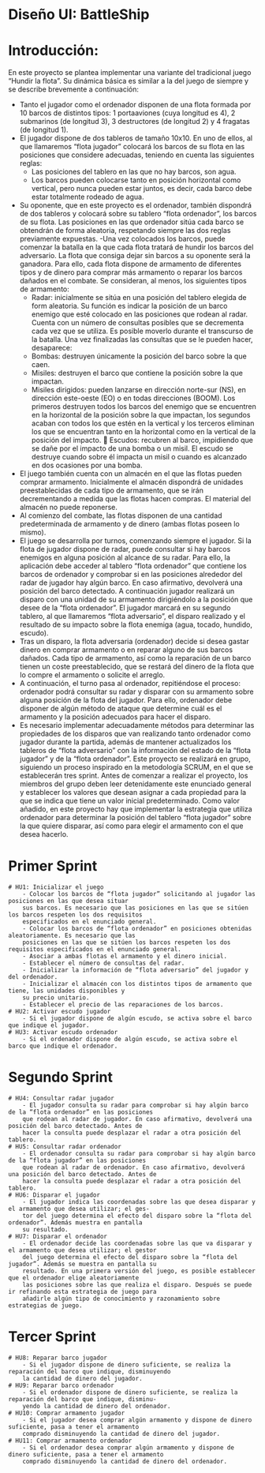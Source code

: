 # Diseño UI: BattleShip
##
# Introducción:
En este proyecto se plantea implementar una variante del tradicional juego “Hundir la flota”. Su dinámica básica es similar a la del juego de siempre y se describe brevemente a continuación:
- Tanto el jugador como el ordenador disponen de una flota formada por 10 barcos de distintos tipos: 1 portaaviones (cuya longitud es 4), 2 submarinos (de longitud 3), 3 destructores (de longitud 2) y 4 fragatas (de longitud 1).
- El jugador dispone de dos tableros de tamaño 10x10. En uno de ellos, al que llamaremos “flota jugador” colocará los barcos de su flota en las posiciones que considere adecuadas, teniendo en cuenta las siguientes reglas:
	- Las posiciones del tablero en las que no hay barcos, son agua.
	- Los barcos pueden colocarse tanto en posición horizontal como vertical, pero nunca
pueden estar juntos, es decir, cada barco debe estar totalmente rodeado de agua.
- Su oponente, que en este proyecto es el ordenador, también dispondrá de dos tableros y colocará sobre su tablero “flota ordenador”, los barcos de su flota. Las posiciones en las que ordenador sitúa cada barco se obtendrán de forma aleatoria, respetando siempre las dos reglas previamente expuestas.
-Una vez colocados los barcos, puede comenzar la batalla en la que cada flota tratará de hundir los barcos del adversario. La flota que consiga dejar sin barcos a su oponente será la ganadora. Para ello, cada flota dispone de armamento de diferentes tipos y de dinero para comprar más armamento o reparar los barcos dañados en el combate. Se consideran, al menos, los siguientes tipos de armamento:
	- Radar: inicialmente se sitúa en una posición del tablero elegida de form aleatoria. Su función es indicar la posición de un barco enemigo que esté colocado en las posiciones que rodean al radar. Cuenta con un número de consultas posibles que se decrementa cada vez que se utiliza. Es posible moverlo durante el transcurso de la batalla. Una vez finalizadas las consultas que se le pueden hacer, desaparece:
	- Bombas: destruyen únicamente la posición del barco sobre la que caen.
	- Misiles: destruyen el barco que contiene la posición sobre la que impactan.
	- Misiles dirigidos: pueden lanzarse en dirección norte-sur (NS), en dirección este-oeste (EO) o en todas direcciones (BOOM). Los primeros destruyen todos los barcos del enemigo que se encuentren en la horizontal de la posición sobre la que impactan, los segundos acaban con todos los que estén en la vertical y los terceros eliminan los que se encuentran tanto en la horizontal como en la vertical de la posición del impacto.  Escudos: recubren al barco, impidiendo que se dañe por el impacto de una bomba o un misil. El escudo se destruye cuando sobre él impacta un misil o cuando es alcanzado en dos ocasiones por una bomba.
- El juego también cuenta con un almacén en el que las flotas pueden comprar armamento. Inicialmente el almacén dispondrá de unidades preestablecidas de cada tipo de armamento, que se irán decrementando a medida que las flotas hacen compras. El material del almacén no puede reponerse.
- Al comienzo del combate, las flotas disponen de una cantidad predeterminada de armamento y de dinero (ambas flotas poseen lo mismo).
- El juego se desarrolla por turnos, comenzando siempre el jugador. Si la flota de jugador dispone de radar, puede consultar si hay barcos enemigos en alguna posición al alcance de su radar. Para ello, la aplicación debe acceder al tablero “flota ordenador” que contiene los barcos de ordenador y comprobar si en las posiciones alrededor del radar de jugador hay algún barco. En caso afirmativo, devolverá una posición del barco detectado. A continuación jugador realizará un disparo con una unidad de su armamento dirigiéndolo a la posición que desee de la “flota ordenador”. El jugador marcará en su segundo tablero, al que llamaremos “flota adversario”, el disparo realizado y el resultado de su impacto sobre la flota enemiga (agua, tocado, hundido, escudo).
- Tras un disparo, la flota adversaria (ordenador) decide si desea gastar dinero en comprar armamento o en reparar alguno de sus barcos dañados. Cada tipo de armamento, así como la reparación de un barco tienen un coste preestablecido, que se restará del dinero de la flota que lo compre el armamento o solicite el arreglo. 
- A continuación, el turno pasa al ordenador, repitiéndose el proceso: ordenador podrá consultar su radar y disparar con su armamento sobre alguna posición de la flota del jugador. Para ello, ordenador debe disponer de algún método de ataque que determine cuál es el armamento y la posición adecuados para hacer el disparo.
- Es necesario implementar adecuadamente métodos para determinar las propiedades de los disparos que van realizando tanto ordenador como jugador durante la partida, además de mantener actualizados los tableros de “flota adversario” con la información del estado de la “flota jugador” y de la “flota ordenador”.
Este proyecto se realizará en grupo, siguiendo un proceso inspirado en la metodología SCRUM, en el que se establecerán tres sprint. Antes de comenzar a realizar el proyecto, los miembros del grupo deben leer detenidamente este enunciado general y establecer los valores que desean asignar a cada propiedad para la que se indica que tiene un valor inicial predeterminado. Como valor añadido, en este proyecto hay que implementar la estrategia que utiliza ordenador para determinar la posición del tablero “flota jugador” sobre la que quiere disparar, así como para elegir el armamento con el que desea hacerlo.
# Primer Sprint
	# HU1: Inicializar el juego
		- Colocar los barcos de “flota jugador” solicitando al jugador las posiciones en las que desea situar 
		sus barcos. Es necesario que las posiciones en las que se sitúen los barcos respeten los dos requisitos
		especificados en el enunciado general.
		- Colocar los barcos de “flota ordenador” en posiciones obtenidas aleatoriamente. Es necesario que las
		posiciones en las que se sitúen los barcos respeten los dos requisitos especificados en el enunciado general.
		- Asociar a ambas flotas el armamento y el dinero inicial.
		- Establecer el número de consultas del radar.		
		- Inicializar la información de “flota adversario” del jugador y del ordenador.
		- Inicializar el almacén con los distintos tipos de armamento que tiene, las unidades disponibles y
		su precio unitario.
		- Establecer el precio de las reparaciones de los barcos.
	# HU2: Activar escudo jugador
		- Si el jugador dispone de algún escudo, se activa sobre el barco que indique el jugador.
	# HU3: Activar escudo ordenador
		- Si el ordenador dispone de algún escudo, se activa sobre el barco que indique el ordenador.
# Segundo Sprint
	# HU4: Consultar radar jugador
		- El jugador consulta su radar para comprobar si hay algún barco de la “flota ordenador” en las posiciones
		que rodean al radar de jugador. En caso afirmativo, devolverá una posición del barco detectado. Antes de
		hacer la consulta puede desplazar el radar a otra posición del tablero.
	# HU5: Consultar radar ordenador
		- El ordenador consulta su radar para comprobar si hay algún barco de la “flota jugador” en las posiciones
		que rodean al radar de ordenador. En caso afirmativo, devolverá una posición del barco detectado. Antes de
		hacer la consulta puede desplazar el radar a otra posición del tablero.
	# HU6: Disparar el jugador
		- El jugador indica las coordenadas sobre las que desea disparar y el armamento que desea utilizar; el ges-
		tor	del juego determina el efecto del disparo sobre la “flota del ordenador”. Además muestra en pantalla 
		su resultado.
	# HU7: Disparar el ordenador
		- El ordenador decide las coordenadas sobre las que va disparar y el armamento que desea utilizar; el gestor
		del	juego determina el efecto del disparo sobre la “flota del jugador”. Además se muestra en pantalla su 
		resultado. En una primera versión del juego, es posible establecer que el ordenador elige aleatoriamente 
		las posiciones sobre las que realiza el disparo. Después se puede ir refinando esta estrategia de juego para 
		añadirle algún tipo de conocimiento y razonamiento sobre estrategias de juego.
# Tercer Sprint 
	# HU8: Reparar barco jugador
		- Si el jugador dispone de dinero suficiente, se realiza la reparación del barco que indique, disminuyendo
		la cantidad de dinero del jugador.
	# HU9: Reparar barco ordenador
		- Si el ordenador dispone de dinero suficiente, se realiza la reparación del barco que indique, disminu-
		yendo la cantidad de dinero del ordenador.
	# HU10: Comprar armamento jugador
		- Si el jugador desea comprar algún armamento y dispone de dinero suficiente, pasa a tener el armamento 
		comprado disminuyendo la cantidad de dinero del jugador.
	# HU11: Comprar armamento ordenador
		- Si el ordenador desea comprar algún armamento y dispone de dinero suficiente, pasa a tener el armamento 
		comprado disminuyendo la cantidad de dinero del ordenador.



